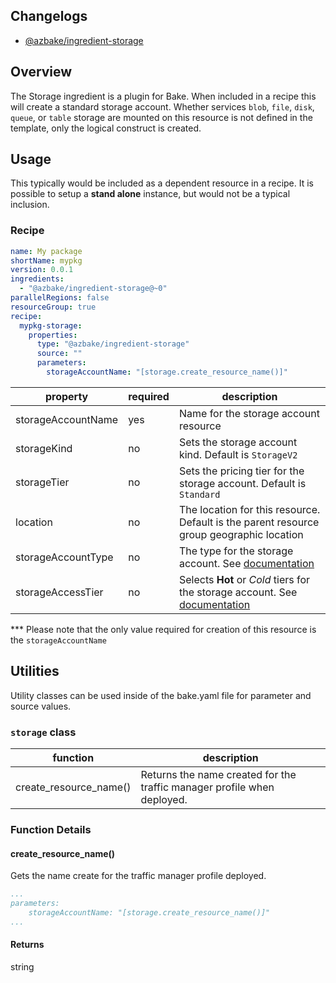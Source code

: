 ## Changelogs
* [@azbake/ingredient-storage](./CHANGELOG.md)

## Overview

The Storage ingredient is a plugin for Bake.  When included in a recipe this will create a standard storage account. Whether services `blob`, `file`, `disk`, `queue`, or `table` storage are mounted on this resource is not defined in the template, only the logical construct is created.

## Usage

This typically would be included as a dependent resource in a recipe. It is possible to setup a **stand alone** instance, but would not be a typical inclusion.

### Recipe
```yaml
name: My package
shortName: mypkg
version: 0.0.1
ingredients:
  - "@azbake/ingredient-storage@~0"
parallelRegions: false
resourceGroup: true
recipe:
  mypkg-storage:
    properties:
      type: "@azbake/ingredient-storage"
      source: ""
      parameters:
        storageAccountName: "[storage.create_resource_name()]"
```


| property|required|description|
|---------|--------|-----------|
| storageAccountName | yes | Name for the storage account resource |
| storageKind | no | Sets the storage account kind. Default is `StorageV2` |
| storageTier | no | Sets the pricing tier for the storage account. Default is `Standard` |
| location | no |The location for this resource. Default is the parent resource group geographic location |
| storageAccountType | no | The type for the storage account. See [documentation](https://docs.microsoft.com/en-us/azure/templates/microsoft.storage/2018-11-01/storageaccounts) |
| storageAccessTier | no | Selects **Hot** or *Cold* tiers for the storage account. See [documentation](https://docs.microsoft.com/en-us/azure/storage/blobs/storage-blob-storage-tiers) |

*** Please note that the only value required for creation of this resource is the `storageAccountName`

## Utilities

Utility classes can be used inside of the bake.yaml file for parameter and source values.

### ``storage`` class

|function|description|
|--------|-----------|
|create_resource_name()| Returns the name created for the traffic manager profile when deployed.|

### Function Details

#### create_resource_name()
Gets the name create for the traffic manager profile deployed.

```yaml
...
parameters:
    storageAccountName: "[storage.create_resource_name()]"
...
```

#### Returns
string
